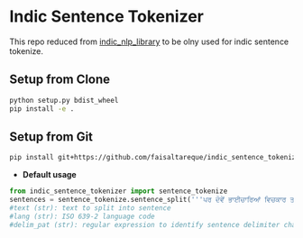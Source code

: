 # Indic Sentence Tokenizer

This repo reduced from [indic_nlp_library](https://github.com/anoopkunchukuttan/indic_nlp_library) to be olny used for indic sentence tokenize.
  

## Setup from Clone
```bash
python setup.py bdist_wheel
pip install -e .
```

## Setup from Git
```bash
pip install git+https://github.com/faisaltareque/indic_sentence_tokenizer
```


* **Default usage**


```python
from indic_sentence_tokenizer import sentence_tokenize
sentences = sentence_tokenize.sentence_split('''ਪਰ ਦੋਵੇਂ ਭਾਈਚਾਰਿਆਂ ਵਿਚਕਾਰ ਤਰੇੜ ਪਹਿਲਾਂ ਤੋਂ ਜ਼ਿਆਦਾ ਗਹਿਰੀ ਹੁੰਦੀ ਦਿਖ ਰਹੀ ਹੈ, ਜਿਸ ਦੇ ਪਿੱਛੇ ਰੋਜ਼-ਰੋਜ਼ ਉਛਾਲੇ ਜਾਣ ਵਾਲੇ ਅਜਿਹੇ ਮੁੱਦੇ ਹਨ ਜਿਨ੍ਹਾਂ ਦਾ ਸਿੱਧਾ ਸਬੰਧ ਦੇਸ਼ ਦੇ ਮੁਸਲਮਾਨਾਂ ਨਾਲ ਹੈ। ਇੱਥੇ ਅਸੀਂ ਉਨ੍ਹਾਂ ਮੁੱਦਿਆਂ 'ਤੇ ਨਜ਼ਰ ਮਾਰ ਰਹੇ ਹਾਂ ਜੋ ਦਰਾੜ ਨੂੰ ਭਰਨ ਦੀ ਜਗ੍ਹਾ ਉਸ ਨੂੰ ਹੋਰ ਗਹਿਰਾ ਕਰਦੇ ਜਾ ਰਹੇ ਹਨ। ਅਜਿਹਾ ਨਹੀਂ ਹੈ ਕਿ ਇਹ ਸਾਰੇ ਬਿਆਨ ਕੇਵਲ ਸਿਆਸੀ ਤਬਕੇ ਤੋਂ ਆ ਰਹੇ ਹਨ, ਬਲਕਿ ਸਮਾਜ ਦੇ ਹਰ ਹਿੱਸੇ ਵਿੱਚੋਂ ਆ ਰਹੇ ਹਨ। ਸੋਸ਼ਲ ਮੀਡੀਆ 'ਤੇ, ਪਾਰਟੀਆਂ ਦੇ ਬੁਲਾਰਿਆਂ ਤੋਂ ਲੈ ਕੇ ਵੱਟਸਐਪ ਗਰੁੱਪ ਦੇ ਰਿਸ਼ਤੇਦਾਰਾਂ ਵਿਚਕਾਰ ਹਿੰਦੂ-ਮੁਸਲਮਾਨ ਤਕਰਾਰ ਨਾਲ ਜੁੜੇ ਮੁੱਦਿਆਂ 'ਤੇ ਬਹਿਸ ਅਤੇ ਵਿਵਾਦ ਲਗਾਤਾਰ ਜਾਰੀ ਹੈ। ਕਦੇ ਧਰਮ-ਸੰਸਦ ਦੇ ਨਾਮ 'ਤੇ, ਤਾਂ ਕਦੇ ਭੜਕਾਊ ਭਾਸ਼ਣ ਦੇ ਕੇ, ਕਦੇ ਮਾਸ ਦੀਆਂ ਦੁਕਾਨਾਂ ਨੂੰ ਲੈ ਕੇ, ਕਦੇ ਪਾਰਕ-ਮਾਲ ਵਿੱਚ ਨਮਾਜ਼ ਪੜ੍ਹਨ ਨੂੰ ਲੈ ਕੇ।''', lang='pa', delim_pat='auto')
#text (str): text to split into sentence
#lang (str): ISO 639-2 language code
#delim_pat (str): regular expression to identify sentence delimiter characters. If set to 'auto', the delimiter pattern is chosen automatically based on the language and text.
```

